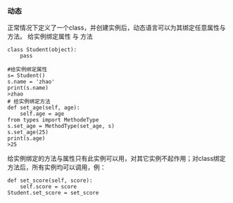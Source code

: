 ### 动态
正常情况下定义了一个class，并创建实例后，动态语言可以为其绑定任意属性与方法。
给实例绑定属性 与 方法
```
class Student(object):
    pass

#给实例绑定属性
s= Student()
s.name = 'zhao'
print(s.name)
>zhao
# 给实例绑定方法
def set_age(self, age):
    self.age = age
from types import MethodeType
s.set_age = MethodType(set_age, s)
s.set_age(25)
print(s.age)
>25
```

给实例绑定的方法与属性只有此实例可以用，对其它实例不起作用；对class绑定方法后，所有实例均可以调用，例：
```
def set_score(self, score):
    self.score = score
Student.set_score = set_score
```

